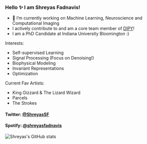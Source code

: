 ### Hello ✨  I am Shreyas Fadnavis!

- 🔭 I’m currently working on Machine Learning, Neuroscience and Computational Imaging
- I actively contribute to and am a core team member of [DIPY](https://dipy.org/)!
- I am a PhD Candidate at Indiana University Bloomington :)

Interests:
- Self-supervised Learning
- Signal Processing (Focus on Denoising!)
- Biophysical Modeling
- Invariant Representations
- Optimization

Current Fav Artists:
- King Gizzard & The Lizard Wizard
- Parcels
- The Strokes

#### Twitter: [@ShreyasSF](https://twitter.com/ShreyasSF) 
#### Spotify: [@shreyasfadnavis](https://open.spotify.com/user/shreyasfadnavis)

![Shreyas's GitHub stats](https://github-readme-stats.vercel.app/api?username=ShreyasFadnavis)
